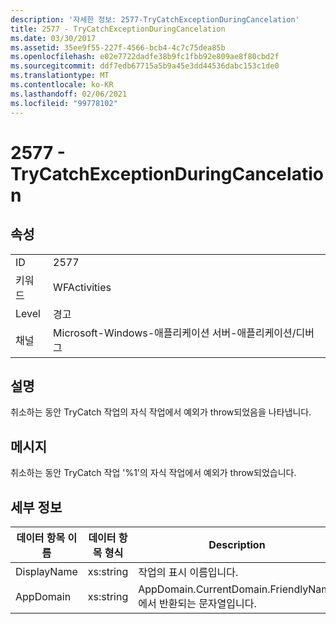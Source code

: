 ```yaml
---
description: '자세한 정보: 2577-TryCatchExceptionDuringCancelation'
title: 2577 - TryCatchExceptionDuringCancelation
ms.date: 03/30/2017
ms.assetid: 35ee9f55-227f-4566-bcb4-4c7c75dea85b
ms.openlocfilehash: e02e7722dadfe38b9fc1fbb92e809ae8f80cbd2f
ms.sourcegitcommit: ddf7edb67715a5b9a45e3dd44536dabc153c1de0
ms.translationtype: MT
ms.contentlocale: ko-KR
ms.lasthandoff: 02/06/2021
ms.locfileid: "99778102"
---
```

# <a name="2577---trycatchexceptionduringcancelation"></a>2577 - TryCatchExceptionDuringCancelation

## <a name="properties"></a>속성  
  
|||  
|-|-|  
|ID|2577|  
|키워드|WFActivities|  
|Level|경고|  
|채널|Microsoft-Windows-애플리케이션 서버-애플리케이션/디버그|  
  
## <a name="description"></a>설명  

 취소하는 동안 TryCatch 작업의 자식 작업에서 예외가 throw되었음을 나타냅니다.  
  
## <a name="message"></a>메시지  

 취소하는 동안 TryCatch 작업 '%1'의 자식 작업에서 예외가 throw되었습니다.  
  
## <a name="details"></a>세부 정보  
  
|데이터 항목 이름|데이터 항목 형식|Description|  
|--------------------|--------------------|-----------------|  
|DisplayName|xs:string|작업의 표시 이름입니다.|  
|AppDomain|xs:string|AppDomain.CurrentDomain.FriendlyName에서 반환되는 문자열입니다.|
